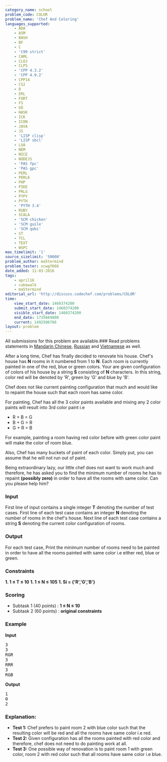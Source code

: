 ```yaml
---
category_name: school
problem_code: COLOR
problem_name: 'Chef And Coloring'
languages_supported:
    - ADA
    - ASM
    - BASH
    - BF
    - C
    - 'C99 strict'
    - CAML
    - CLOJ
    - CLPS
    - 'CPP 4.3.2'
    - 'CPP 4.9.2'
    - CPP14
    - CS2
    - D
    - ERL
    - FORT
    - FS
    - GO
    - HASK
    - ICK
    - ICON
    - JAVA
    - JS
    - 'LISP clisp'
    - 'LISP sbcl'
    - LUA
    - NEM
    - NICE
    - NODEJS
    - 'PAS fpc'
    - 'PAS gpc'
    - PERL
    - PERL6
    - PHP
    - PIKE
    - PRLG
    - PYPY
    - PYTH
    - 'PYTH 3.4'
    - RUBY
    - SCALA
    - 'SCM chicken'
    - 'SCM guile'
    - 'SCM qobi'
    - ST
    - TCL
    - TEXT
    - WSPC
max_timelimit: '1'
source_sizelimit: '50000'
problem_author: ma5termind
problem_tester: xcwgf666
date_added: 11-03-2016
tags:
    - april16
    - cakewalk
    - ma5termind
editorial_url: 'http://discuss.codechef.com/problems/COLOR'
time:
    view_start_date: 1460374200
    submit_start_date: 1460374200
    visible_start_date: 1460374200
    end_date: 1735669800
    current: 1492506766
layout: problem
---
```

All submissions for this problem are available.###  Read problems statements in [Mandarin Chinese](http://www.codechef.com/download/translated/APRIL16/mandarin/COLOR.pdf), [Russian](http://www.codechef.com/download/translated/APRIL16/russian/COLOR.pdf) and [Vietnamese](http://www.codechef.com/download/translated/APRIL16/vietnamese/COLOR.pdf) as well.

After a long time, Chef has finally decided to renovate his house. Chef's house has **N** rooms in it numbered from 1 to **N**. Each room is currently painted in one of the red, blue or green colors. Your are given configuration of colors of his house by a string **S** consisting of **N** characters. In this string, color red will be denoted by 'R', green by 'G' and blue by 'B'.

Chef does not like current painting configuration that much and would like to repaint the house such that each room has same color.

For painting, Chef has all the 3 color paints available and mixing any 2 color paints will result into 3rd color paint i.e

- R + B = G
- B + G = R
- G + R = B

For example, painting a room having red color before with green color paint will make the color of room blue.

Also, Chef has many buckets of paint of each color. Simply put, you can assume that he will not run out of paint.

Being extraordinary lazy, our little chef does not want to work much and therefore, he has asked you to find the minimum number of rooms he has to repaint **(possibly zero)** in order to have all the rooms with same color. Can you please help him?

### Input

First line of input contains a single integer **T** denoting the number of test cases. First line of each test case contains an integer **N** denoting the number of rooms in the chef's house. Next line of each test case contains a string **S** denoting the current color configuration of rooms.

### Output

For each test case, Print the minimum number of rooms need to be painted in order to have all the rooms painted with same color i.e either red, blue or green.

### Constraints

**1. 1 ≤ T ≤ 10** 
**1. 1 ≤ N ≤ 105** 
**1. Si = {'R','G','B'}** 
### Scoring

- Subtask 1 (40 points) : **1 ≤ N ≤ 10**
- Subtask 2 (60 points) : **original constraints**

### Example

**Input**

<pre>
3
3
RGR
3
RRR
3
RGB
</pre>
**Output**

<pre>
1
0
2
</pre>
### Explanation:

- **Test 1:** Chef prefers to paint room 2 with blue color such that the resulting color will be red and all the rooms have same color i.e red.
- **Test 2:** Given configuration has all the rooms painted with red color and therefore, chef does not need to do painting work at all.
- **Test 3:** One possible way of renovation is to paint room 1 with green color, room 2 with red color such that all rooms have same color i.e blue.
